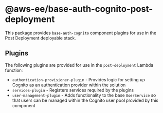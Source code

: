 # @aws-ee/base-auth-cognito-post-deployment

This package provides `base-auth-cognito` component plugins for use in the Post Deployment deployable stack.

## Plugins

The following plugins are provided for use in the `post-deployment` Lambda function:

- `authentication-provisioner-plugin` - Provides logic for setting up Cognito as an authentication provider within the solution
- `services-plugin` - Registers services required by the plugins
- `user-management-plugin` - Adds functionality to the base `UserService` so that users can be managed within the Cognito user pool provided by this component
